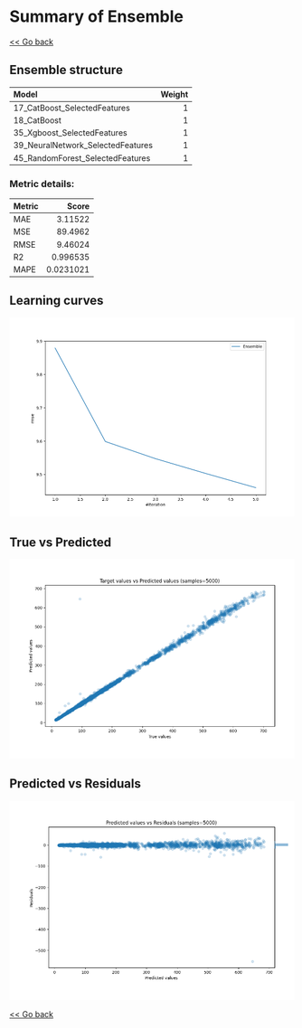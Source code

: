 # Summary of Ensemble

[<< Go back](../README.md)


## Ensemble structure
| Model                             |   Weight |
|:----------------------------------|---------:|
| 17_CatBoost_SelectedFeatures      |        1 |
| 18_CatBoost                       |        1 |
| 35_Xgboost_SelectedFeatures       |        1 |
| 39_NeuralNetwork_SelectedFeatures |        1 |
| 45_RandomForest_SelectedFeatures  |        1 |

### Metric details:
| Metric   |      Score |
|:---------|-----------:|
| MAE      |  3.11522   |
| MSE      | 89.4962    |
| RMSE     |  9.46024   |
| R2       |  0.996535  |
| MAPE     |  0.0231021 |



## Learning curves
![Learning curves](learning_curves.png)
## True vs Predicted

![True vs Predicted](true_vs_predicted.png)


## Predicted vs Residuals

![Predicted vs Residuals](predicted_vs_residuals.png)



[<< Go back](../README.md)
